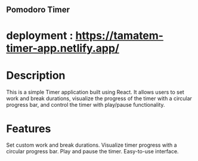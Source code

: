 ## Pomodoro Timer

# deployment : https://tamatem-timer-app.netlify.app/

# Description

This is a simple Timer application built using React.
It allows users to set work and break durations,
visualize the progress of the timer with a circular progress bar,
and control the timer with play/pause functionality.

# Features

Set custom work and break durations.
Visualize timer progress with a circular progress bar.
Play and pause the timer.
Easy-to-use interface.
